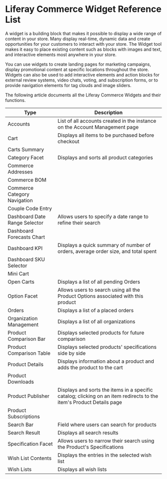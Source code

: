#  Liferay Commerce Widget Reference List

A widget is a building block that makes it possible to display a wide range of content in your store. Many display real-time, dynamic data and create opportunities for your customers to interact with your store. The Widget tool makes it easy to place existing content such as blocks with images and text, and interactive elements most anywhere in your store.

You can use widgets to create landing pages for marketing campaigns, display promotional content at specific locations throughout the store. Widgets can also be used to add interactive elements and action blocks for external review systems, video chats, voting, and subscription forms, or to provide navigation elements for tag clouds and image sliders.

The following article documents all the Liferay Commerce Widgets and their functions.

| Type | Description |
| --- | --- |
| Accounts | List of all accounts created in the instance on the Account Management page |
| Cart | Displays all items to be purchased before checkout |
| Carts Summary | |
| Category Facet | Displays and sorts all product categories |
| Commerce Addresses | |
| Commerce BOM | |
| Commerce Category Navigation | |
| Couple Code Entry | |
| Dashboard Date Range Selector | Allows users to specify a date range to refine their search  |
| Dashboard Forecasts Chart |  |
| Dashboard KPI | Displays a quick summary of number of orders, average order size, and total spent  |
| Dashboard SKU Selector | |
| Mini Cart |  |
| Open Carts| Displays a list of all pending Orders |
| Option Facet | Allows users to search using all the Product Options associated with this product  |
| Orders | Displays a list of a placed orders |
| Organization Management | Displays a list of all organizations |
| Product Comparison Bar | Displays selected products for future comparison  |
| Product Comparison Table | Displays selected products' specifications side by side |
| Product Details | Displays information about a product and adds the product to the cart |
| Product Downloads | |
| Product Publisher | Displays and sorts the items in a specific catalog; clicking on an item redirects to the item's Product Details page |
| Product Subscriptions | |
| Search Bar |  Field where users can search for products |
| Search Result | Displays all search results |
| Specification Facet | Allows users to narrow their search using the Product's Specifications |
| Wish List Contents | Displays the entries in the selected wish list |
| Wish Lists | Displays all wish lists |